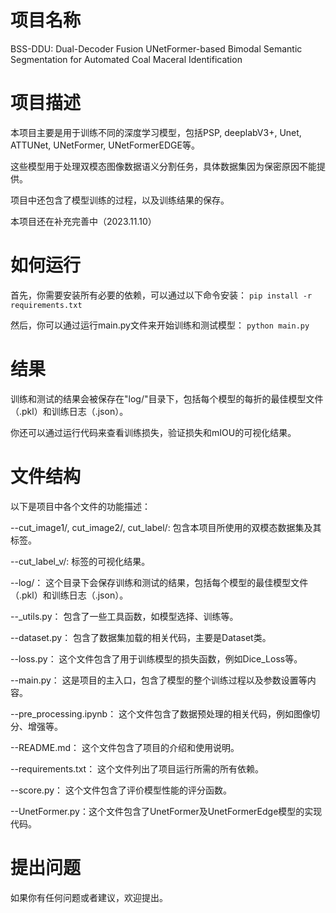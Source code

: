 # 项目名称
BSS-DDU: Dual-Decoder Fusion UNetFormer-based Bimodal Semantic Segmentation for Automated Coal Maceral Identification

# 项目描述
本项目主要是用于训练不同的深度学习模型，包括PSP, deeplabV3+, Unet, ATTUNet, UNetFormer, UNetFormerEDGE等。

这些模型用于处理双模态图像数据语义分割任务，具体数据集因为保密原因不能提供。

项目中还包含了模型训练的过程，以及训练结果的保存。

本项目还在补充完善中（2023.11.10）

# 如何运行
首先，你需要安装所有必要的依赖，可以通过以下命令安装：
```pip install -r requirements.txt```

然后，你可以通过运行main.py文件来开始训练和测试模型：
```python main.py```

# 结果
训练和测试的结果会被保存在"log/"目录下，包括每个模型的每折的最佳模型文件（.pkl）和训练日志（.json）。

你还可以通过运行代码来查看训练损失，验证损失和mIOU的可视化结果。

# 文件结构
以下是项目中各个文件的功能描述：

--cut_image1/, cut_image2/, cut_label/:        包含本项目所使用的双模态数据集及其标签。

--cut_label_v/:  标签的可视化结果。

--log/：        这个目录下会保存训练和测试的结果，包括每个模型的最佳模型文件（.pkl）和训练日志（.json）。

--_utils.py：    包含了一些工具函数，如模型选择、训练等。

--dataset.py：  包含了数据集加载的相关代码，主要是Dataset类。

--loss.py：     这个文件包含了用于训练模型的损失函数，例如Dice_Loss等。

--main.py：     这是项目的主入口，包含了模型的整个训练过程以及参数设置等内容。

--pre_processing.ipynb：    这个文件包含了数据预处理的相关代码，例如图像切分、增强等。

--README.md：   这个文件包含了项目的介绍和使用说明。

--requirements.txt：    这个文件列出了项目运行所需的所有依赖。

--score.py：    这个文件包含了评价模型性能的评分函数。

--UnetFormer.py：这个文件包含了UnetFormer及UnetFormerEdge模型的实现代码。

# 提出问题
如果你有任何问题或者建议，欢迎提出。
